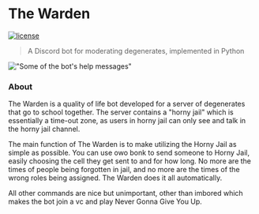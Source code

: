 # The Warden

[![license](https://img.shields.io/github/license/kitian616/jekyll-TeXt-theme.svg)](https://github.com/kitian616/jekyll-TeXt-theme/blob/master/LICENSE)

> A Discord bot for moderating degenerates, implemented in Python

!["Some of the bot's help messages"](https://i.imgur.com/qJAn3KQ.png)

### About
The Warden is a quality of life bot developed for a server of degenerates that go to school together. The server contains a "horny jail" which is essentially a time-out zone, as users in horny jail can only see and talk in the horny jail channel.

The main function of The Warden is to make utilizing the Horny Jail as simple as possible. You can use owo bonk to send someone to Horny Jail, easily choosing the cell they get sent to and for how long. No more are the times of people being forgotten in jail, and no more are the times of the wrong roles being assigned. The Warden does it all automatically.

All other commands are nice but unimportant, other than imbored which makes the bot join a vc and play Never Gonna Give You Up. 
